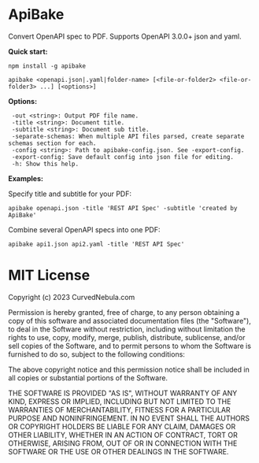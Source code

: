 # ApiBake

Convert OpenAPI spec to PDF. Supports OpenAPI 3.0.0+ json and yaml.

**Quick start:**

```
npm install -g apibake

apibake <openapi.json|.yaml|folder-name> [<file-or-folder2> <file-or-folder3> ...] [<options>]
```

**Options:**

```
 -out <string>: Output PDF file name.
 -title <string>: Document title.
 -subtitle <string>: Document sub title.
 -separate-schemas: When multiple API files parsed, create separate schemas section for each.
 -config <string>: Path to apibake-config.json. See -export-config.
 -export-config: Save default config into json file for editing.
 -h: Show this help.
```

**Examples:**

Specify title and subtitle for your PDF:

```
apibake openapi.json -title 'REST API Spec' -subtitle 'created by ApiBake'
```

Combine several OpenAPI specs into one PDF:

```
apibake api1.json api2.yaml -title 'REST API Spec'
```



# MIT License

Copyright (c) 2023 CurvedNebula.com

Permission is hereby granted, free of charge, to any person obtaining a copy
of this software and associated documentation files (the "Software"), to deal
in the Software without restriction, including without limitation the rights
to use, copy, modify, merge, publish, distribute, sublicense, and/or sell
copies of the Software, and to permit persons to whom the Software is
furnished to do so, subject to the following conditions:

The above copyright notice and this permission notice shall be included in all
copies or substantial portions of the Software.

THE SOFTWARE IS PROVIDED "AS IS", WITHOUT WARRANTY OF ANY KIND, EXPRESS OR
IMPLIED, INCLUDING BUT NOT LIMITED TO THE WARRANTIES OF MERCHANTABILITY,
FITNESS FOR A PARTICULAR PURPOSE AND NONINFRINGEMENT. IN NO EVENT SHALL THE
AUTHORS OR COPYRIGHT HOLDERS BE LIABLE FOR ANY CLAIM, DAMAGES OR OTHER
LIABILITY, WHETHER IN AN ACTION OF CONTRACT, TORT OR OTHERWISE, ARISING FROM,
OUT OF OR IN CONNECTION WITH THE SOFTWARE OR THE USE OR OTHER DEALINGS IN THE
SOFTWARE.

